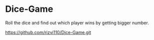 # Dice-Game
Roll the dice and find out which player wins by getting bigger number.

https://github.com/rizvi110/Dice-Game.git
